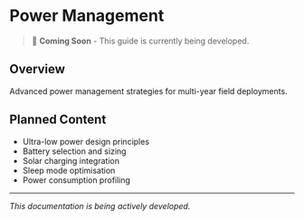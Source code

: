 # Power Management

> 🚧 **Coming Soon** - This guide is currently being developed.

## Overview

Advanced power management strategies for multi-year field deployments.

## Planned Content

- Ultra-low power design principles
- Battery selection and sizing
- Solar charging integration
- Sleep mode optimisation
- Power consumption profiling

---

*This documentation is being actively developed.*